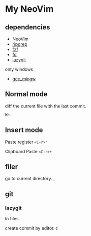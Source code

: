 # My NeoVim

## dependencies

- [NeoVim]()
- [ripgrep]()
- [fzf]()
- [fd]()
- [lazygit]()

only windows

- [gcc_mingw]()

## Normal mode

diff the current file with the last commit.

`hh`

## Insert mode

Paste register
`<C-r>"`

Clipboard Paste
`<C-r>+`

## filer

go to current directory.
`_`

## git

### lazygit

In files

create commit by editor.
`C`

